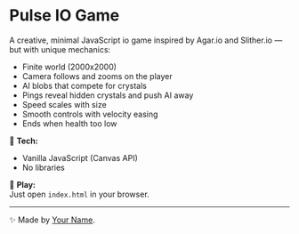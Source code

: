 # Pulse IO Game

A creative, minimal JavaScript io game inspired by Agar.io and Slither.io — but with unique mechanics:
- Finite world (2000x2000)
- Camera follows and zooms on the player
- AI blobs that compete for crystals
- Pings reveal hidden crystals and push AI away
- Speed scales with size
- Smooth controls with velocity easing
- Ends when health too low

🚀 **Tech:**  
- Vanilla JavaScript (Canvas API)
- No libraries

🎯 **Play:**  
Just open `index.html` in your browser.

---

✨ Made by [Your Name](https://github.com/your-username).
